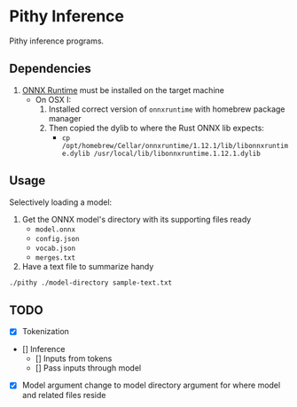 # Pithy Inference
Pithy inference programs.

## Dependencies

1. [ONNX Runtime](https://onnxruntime.ai/docs/install/) must be installed on the target machine
    - On OSX I:
        1. Installed correct version of `onnxruntime` with homebrew package manager
        2. Then copied the dylib to where the Rust ONNX lib expects:
            - `cp /opt/homebrew/Cellar/onnxruntime/1.12.1/lib/libonnxruntime.dylib /usr/local/lib/libonnxruntime.1.12.1.dylib`

## Usage

Selectively loading a model:

1. Get the ONNX model's directory with its supporting files ready
    - `model.onnx`
    - `config.json`
    - `vocab.json`
    - `merges.txt`
2. Have a text file to summarize handy

```bash
./pithy ./model-directory sample-text.txt
```

## TODO

- [x] Tokenization
- [] Inference
    - [] Inputs from tokens
    - [] Pass inputs through model
- [x] Model argument change to model directory argument for where model and related files reside
